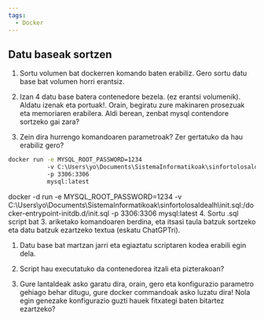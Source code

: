 ```yaml
---
tags:
  - Docker
---
```


## Datu baseak sortzen

1. Sortu volumen bat dockerren komando baten erabiliz. Gero sortu datu base bat volumen horri erantsiz.
   
2. Izan 4 datu base batera contenedore bezela. (ez erantsi volumenik). Aldatu izenak eta portuak!. Orain, begiratu zure makinaren prosezuak eta memoriaren erabilera. Aldi berean, zenbat mysql contendore sortzeko gai zara?

3. Zein dira hurrengo komandoaren parametroak? Zer gertatuko da hau erabiliz gero?

```bash
docker run -e MYSQL_ROOT_PASSWORD=1234 
           -v C:\Users\yo\Documents\SistemaInformatikoak\sinfortolosaldealh\init.sql:/docker-entrypoint-initdb.d/init.sql 
           -p 3306:3306 
           mysql:latest
```

docker -d run -e MYSQL_ROOT_PASSWORD=1234 -v C:\Users\yo\Documents\SistemaInformatikoak\sinfortolosaldealh\init.sql:/docker-entrypoint-initdb.d/init.sql  -p 3306:3306 mysql:latest
4. Sortu .sql script bat 3. ariketako komandoaren berdina, eta itsasi taula batzuk sortzeko eta datu batzuk ezartzeko textua (eskatu ChatGPTri). 
   1. Datu base bat martzan jarri eta egiaztatu scriptaren kodea erabili egin dela. 
   2. Script hau executatuko da contenedorea itzali eta pizterakoan?

5. Gure lantaldeak asko garatu dira, orain, gero eta konfigurazio parametro gehiago behar ditugu, gure docker commandoak asko luzatu dira! Nola egin genezake konfigurazio guzti hauek fitxategi baten bitartez ezartzeko? 
